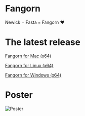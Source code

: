 # Fangorn
Newick + Fasta = Fangorn ❤️

# The latest release
[Fangorn for Mac (x64)](https://github.com/Seraff/fangorn/releases/latest/download/fangorn_mac.dmg)

[Fangorn for Linux (x64)](https://github.com/Seraff/fangorn/releases/latest/download/fangorn_linux.AppImage)

[Fangorn for Windows (x64)](https://github.com/Seraff/fangorn/releases/latest/download/fangorn_windows.exe)


# Poster
![Poster](https://github.com/Seraff/fangorn/blob/master/media/poster.png)
